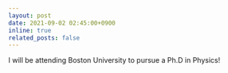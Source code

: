```yaml
---
layout: post
date: 2021-09-02 02:45:00+0900
inline: true
related_posts: false
---
```


I will be attending Boston University to pursue a Ph.D in Physics!